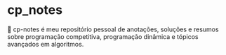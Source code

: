 # cp_notes
🧠 cp-notes é meu repositório pessoal de anotações, soluções e resumos sobre programação competitiva, programação dinâmica e tópicos avançados em algoritmos.
